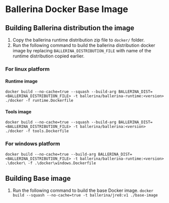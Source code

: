 # Ballerina Docker Base Image

## Building Ballerina distribution the image

1. Copy the ballerina runtime distribution zip file to `docker/` folder.
1. Run the following command to build the ballerina distribution docker image by replacing `BALLERINA_DISTRIBUTION_FILE` with name of the runtime distribution copied earlier.

### For linux platform
#### Runtime image
```docker build --no-cache=true --squash --build-arg BALLERINA_DIST=<BALLERINA_DISTRIBUTION_FILE> -t ballerina/ballerina-runtime:<version> ./docker -f runtime.Dockerfile```
#### Tools image
```docker build --no-cache=true --squash --build-arg BALLERINA_DIST=<BALLERINA_DISTRIBUTION_FILE> -t ballerina/ballerina:<version> ./docker -f tools.Dockerfile```

### For windows platform
```docker build --no-cache=true --build-arg BALLERINA_DIST=<BALLERINA_DISTRIBUTION_FILE> -t ballerina/ballerina-runtime:<version> .\docker\ -f .\docker\windows.Dockerfile```

## Building Base image
1. Run the following command to build the base Docker image.
```docker build --squash --no-cache=true -t ballerina/jre8:v1 ./base-image```